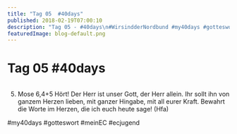 ```yaml
---
title: "Tag 05  #40days"
published: 2018-02-19T07:00:10
description: "Tag 05 - #40days\n#WirsindderNordbund #my40days #gotteswort #meinEC #ecjugend"
featuredImage: blog-default.png
---
```


# Tag 05  #40days

<img loading="lazy" src="old/40DAYS_02-19_UP-tag-05.jpg" alt>

5. Mose 6,4+5 
Hört! Der Herr ist unser Gott, der Herr allein. Ihr sollt ihn von ganzem Herzen lieben, mit ganzer Hingabe, mit all eurer Kraft. Bewahrt die Worte im Herzen, die ich euch heute sage! 
(Hfa)

#my40days #gotteswort #meinEC #ecjugend